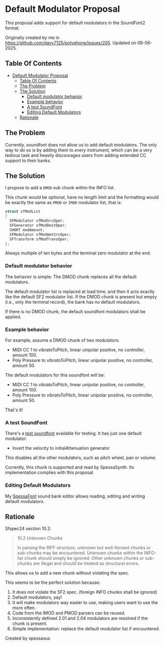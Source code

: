 # Default Modulator Proposal
This proposal adds support for default modulators in the SoundFont2 format.

Originally created by me in https://github.com/davy7125/polyphone/issues/205. Updated on 08-06-2025.

## Table Of Contents
<!-- TOC -->
* [Default Modulator Proposal](#default-modulator-proposal)
  * [Table Of Contents](#table-of-contents)
  * [The Problem](#the-problem)
  * [The Solution](#the-solution)
    * [Default modulator behavior](#default-modulator-behavior)
    * [Example behavior](#example-behavior)
    * [A test SoundFont](#a-test-soundfont)
    * [Editing Default Modulators](#editing-default-modulators)
  * [Rationale](#rationale)
<!-- TOC -->

## The Problem
Currently, soundfont does not allow us to add default modulators.
The only way to do so is
by adding them to _every instrument,_ which can be a very tedious task
and heavily discourages users from adding extended CC support to their banks.
## The Solution
I propose to add a `DMOD` sub chunk within the INFO list. 

This chunk would be optional, have no length limit and the formatting would be exactly the same as `PMOD` or `IMOD` modulator list, that is:

```c
struct sfModList
{
  SFModulator sfModSrcOper;
  SFGenerator sfModDestOper;
  SHORT modAmount;
  SFModulator sfModAmtSrcOper;
  SFTransform sfModTransOper;
};
```

Always multiple of ten bytes and the terminal zero modulator at the end.

### Default modulator behavior
The behavior is simple: The DMOD chunk replaces all the default modulators.

The default modulator list is replaced at load time, and then it acts exactly like the default SF2 modulator list.
If the DMOD chunk is present but empty (i.e., only the terminal record), the bank has no default modulators.

If there is no DMOD chunk, the default soundfont modulators shall be applied.

### Example behavior

For example, assume a DMOD chunk of two modulators:

- MIDI CC 1 to vibratoToPitch, linear unipolar positive, no controller, amount 100.
- Poly Pressure to vibratoToPitch, linear unipolar positive, no controller, amount 50.

The default modulators for this soundfont will be:

- MIDI CC 1 to vibratoToPitch, linear unipolar positive, no controller, amount 100.
- Poly Pressure to vibratoToPitch, linear unipolar positive, no controller, amount 50.

That's it!

### A test SoundFont
There's a [test soundfont](DMOD%20Test%20SoundFont_v2.sf2) available for testing. It has just one default modulator:
- Invert the velocity to initialAttenuation generator

This disables all the other modulators, such as pitch wheel, pan or volume.

Currently, this chunk is supported and read by SpessaSynth. Its implementation complies with this proposal.

### Editing Default Modulators
My [SpessaFont](https://spessasus.github.io/SpessaFont) sound bank editor allows reading,
editing and writing default modulators.

## Rationale
Sfspec24 section 10.2:

> 10.2 Unknown Chunks
>
> In parsing the RIFF structure, unknown but well-formed chunks or sub-chunks may be encountered.
> Unknown chunks within the INFO-list chunk should simply be ignored.
> Other unknown chunks or sub-chunks are illegal and should be treated as structural errors.

This allows us to add a new chunk without violating the spec.

This seems to be the perfect solution because:
1. It does not violate the SF2 spec. (foreign INFO chunks shall be ignored)
2. Default modulators, yay!
3. It will make modulators way easier to use, making users want to use the more often.
4. Code from the IMOD and PMOD parsers can be reused.
5. Inconsistently defined 2.01 and 2.04 modulators are resolved if the chunk is present.
6. Simple implementation: replace the default modulator list if encountered.

Created by spessasus